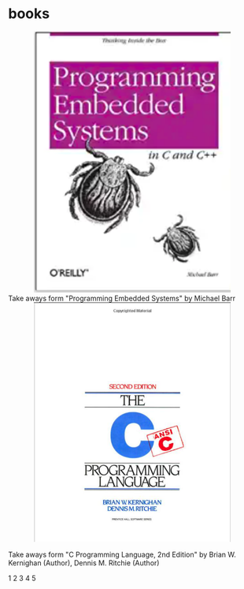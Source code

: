 # books


<div align="center">
    <img src="/Embedded_C.png" width="400px"</img> 
</div>
Take aways form "Programming Embedded Systems" 
by Michael Barr




<div align="center">
    <img src="/C_5th_edition.png" width="400px"</img> 
</div>


Take aways form "C Programming Language, 2nd Edition" 
by Brian W. Kernighan  (Author), Dennis M. Ritchie (Author)

1
2
3
4
5
